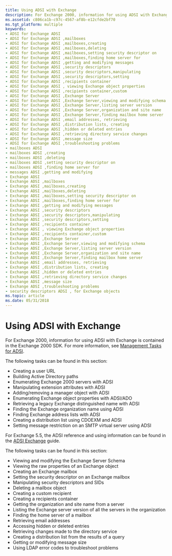 ```yaml
---
title: Using ADSI with Exchange
description: For Exchange 2000, information for using ADSI with Exchange is contained in the Exchange 2000 SDK. For more information, see Management Tasks for ADSI.
ms.assetid: c806ca1b-c97c-4567-af8b-e12cfde2bf70
ms.tgt_platform: multiple
keywords:
- ADSI for Exchange ADSI
- ADSI for Exchange ADSI ,mailboxes
- ADSI for Exchange ADSI ,mailboxes,creating
- ADSI for Exchange ADSI ,mailboxes,deleting
- ADSI for Exchange ADSI ,mailboxes,setting security descriptor on
- ADSI for Exchange ADSI ,mailboxes,finding home server for
- ADSI for Exchange ADSI ,getting and modifying messages
- ADSI for Exchange ADSI ,security descriptors
- ADSI for Exchange ADSI ,security descriptors,manipulating
- ADSI for Exchange ADSI ,security descriptors,setting
- ADSI for Exchange ADSI ,recipients container
- ADSI for Exchange ADSI , viewing Exchange object properties
- ADSI for Exchange ADSI ,recipients container,custom
- ADSI for Exchange ADSI ,Exchange Server
- ADSI for Exchange ADSI ,Exchange Server,viewing and modifying schema
- ADSI for Exchange ADSI ,Exchange Server,listing server version
- ADSI for Exchange ADSI ,Exchange Server,organization and site name
- ADSI for Exchange ADSI ,Exchange Server,finding mailbox home server
- ADSI for Exchange ADSI ,email addresses, retrieving
- ADSI for Exchange ADSI ,distribution lists, creating
- ADSI for Exchange ADSI ,hidden or deleted entries
- ADSI for Exchange ADSI ,retrieving directory service changes
- ADSI for Exchange ADSI ,message size
- ADSI for Exchange ADSI ,troubleshooting problems
- mailboxes ADSI
- mailboxes ADSI ,creating
- mailboxes ADSI ,deleting
- mailboxes ADSI ,setting security descriptor on
- mailboxes ADSI ,finding home server for
- messages ADSI ,getting and modifying
- Exchange ADSI
- Exchange ADSI ,mailboxes
- Exchange ADSI ,mailboxes,creating
- Exchange ADSI ,mailboxes,deleting
- Exchange ADSI ,mailboxes,setting security descriptor on
- Exchange ADSI ,mailboxes,finding home server for
- Exchange ADSI ,getting and modifying messages
- Exchange ADSI ,security descriptors
- Exchange ADSI ,security descriptors,manipulating
- Exchange ADSI ,security descriptors,setting
- Exchange ADSI ,recipients container
- Exchange ADSI , viewing Exchange object properties
- Exchange ADSI ,recipients container,custom
- Exchange ADSI ,Exchange Server
- Exchange ADSI ,Exchange Server,viewing and modifying schema
- Exchange ADSI ,Exchange Server,listing server version
- Exchange ADSI ,Exchange Server,organization and site name
- Exchange ADSI ,Exchange Server,finding mailbox home server
- Exchange ADSI ,email addresses, retrieving
- Exchange ADSI ,distribution lists, creating
- Exchange ADSI ,hidden or deleted entries
- Exchange ADSI ,retrieving directory service changes
- Exchange ADSI ,message size
- Exchange ADSI ,troubleshooting problems
- security descriptors ADSI , for Exchange objects
ms.topic: article
ms.date: 05/31/2018
---
```


# Using ADSI with Exchange

For Exchange 2000, information for using ADSI with Exchange is contained in the Exchange 2000 SDK. For more information, see [Management Tasks for ADSI](https://msdn.microsoft.com/library/aa125368.aspx).

The following tasks can be found in this section:

-   Creating a user URL
-   Building Active Directory paths
-   Enumerating Exchange 2000 servers with ADSI
-   Manipulating extension attributes with ADSI
-   Adding/removing a manager object with ADSI
-   Enumerating Exchange object properties with ADSI/ADO
-   Retrieving a legacy Exchange distinguished name with ADSI
-   Finding the Exchange organization name using ADSI
-   Finding Exchange address lists with ADSI
-   Creating a distribution list using CDOEXM and ADSI
-   Setting message restriction on an SMTP virtual server using ADSI

For Exchange 5.5, the ADSI reference and using information can be found in the [ADSI Exchange](https://msdn.microsoft.com/library/aa579394.aspx) guide.

The following tasks can be found in this section:

-   Viewing and modifying the Exchange Server Schema
-   Viewing the raw properties of an Exchange object
-   Creating an Exchange mailbox
-   Setting the security descriptor on an Exchange mailbox
-   Manipulating security descriptors and SIDs
-   Deleting a mailbox object
-   Creating a custom recipient
-   Creating a recipients container
-   Getting the organization and site name from a server
-   Listing the Exchange server version of all the servers in the organization
-   Finding the home server of a mailbox
-   Retrieving email addresses
-   Accessing hidden or deleted entries
-   Retrieving changes made to the directory service
-   Creating a distribution list from the results of a query
-   Getting or modifying message size
-   Using LDAP error codes to troubleshoot problems

 

 




